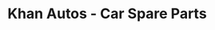 ---
title: "Khan Autos - Car Spare Parts"
url: /karachi/khan-autos-car-spare-parts/
shop: Autoteile
---